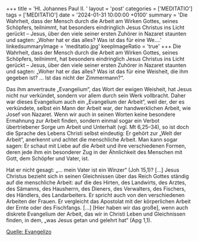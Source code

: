 +++
title = 'Hl. Johannes Paul II.  '
layout = 'post'
categories = ['MEDITATIO']
tags = ['MEDITATIO']
date = '2024-01-31 10:00:00 +0100'
summary = 'Die Wahrheit, dass der Mensch durch die Arbeit am Wirken Gottes, seines Schöpfers, teilnimmt, hat besonders eindringlich Jesus Christus ins Licht gerückt – Jesus, über den viele seiner ersten Zuhörer in Nazaret staunten und sagten: „Woher hat er das alles? Was ist das für eine We....'
linkedsummaryImage = 'meditatio.jpg'
keepImageRatio = 'true'
+++
Die Wahrheit, dass der Mensch durch die Arbeit am Wirken Gottes, seines Schöpfers, teilnimmt, hat besonders eindringlich Jesus Christus ins Licht gerückt – Jesus, über den viele seiner ersten Zuhörer in Nazaret staunten und sagten: „Woher hat er das alles? Was ist das für eine Weisheit, die ihm gegeben ist? … Ist das nicht der Zimmermann?“.<!--more-->

Das ihm anvertraute „Evangelium“, das Wort der ewigen Weisheit, hat Jesus nicht nur verkündet, sondern vor allem durch sein Werk vollbracht. Daher war dieses Evangelium auch ein „Evangelium der Arbeit“, weil der, der es verkündete, selbst ein Mann der Arbeit war, der handwerklichen Arbeit, wie Josef von Nazaret. Wenn wir auch in seinen Worten keine besondere Ermahnung zur Arbeit finden, sondern einmal sogar ein Verbot übertriebener Sorge um Arbeit und Unterhalt (vgl. Mt 6,25–34), so ist doch die Sprache des Lebens Christi selbst eindeutig: Er gehört zur „Welt der Arbeit“, anerkennt und achtet die menschliche Arbeit. Man kann sogar sagen: Er schaut mit Liebe auf die Arbeit und ihre verschiedenen Formen, deren jede ihm ein besonderer Zug in der Ähnlichkeit des Menschen mit Gott, dem Schöpfer und Vater, ist. 

Hat er nicht gesagt: „… mein Vater ist ein Winzer“ (Joh 15,1)? […] Jesus Christus bezieht sich in seinen Gleichnissen über das Reich Gottes ständig auf die menschliche Arbeit: auf die des Hirten, des Landwirts, des Arztes, des Sämanns, des Hausherrn, des Dieners, des Verwalters, des Fischers, des Händlers, des Landarbeiters. Er spricht auch von den verschiedenen Arbeiten der Frauen. Er vergleicht das Apostolat mit der körperlichen Arbeit der Ernte oder des Fischfangs. […] [Hier haben wir das große], wenn auch diskrete Evangelium der Arbeit, das wir in Christi Leben und Gleichnissen finden, in dem, „was Jesus getan und gelehrt hat“ (Apg 1,1).



[Quelle: Evangelizo](https://evangeliumtagfuertag.org/DE/gospel)
